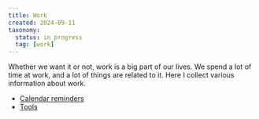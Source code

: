 ```yaml
---
title: Work
created: 2024-09-11
taxonomy:
  status: in progress
  tag: [work]
---
```


Whether we want it or not, work is a big part of our lives. We spend a lot of time at work, and a lot of things are related to it.
Here I collect various information about work.

* [Calendar reminders](calendar-reminders/article.md)
* [Tools](tools/article.md)
